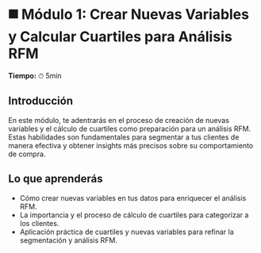 # ◼️ Módulo 1: Crear Nuevas Variables y Calcular Cuartiles para Análisis RFM

**Tiempo:** ⏱ 5min

## Introducción

En este módulo, te adentrarás en el proceso de creación de nuevas variables y el cálculo de cuartiles como preparación para un análisis RFM. Estas habilidades son fundamentales para segmentar a tus clientes de manera efectiva y obtener insights más precisos sobre su comportamiento de compra.

## Lo que aprenderás

* Cómo crear nuevas variables en tus datos para enriquecer el análisis RFM.
* La importancia y el proceso de cálculo de cuartiles para categorizar a los clientes.
* Aplicación práctica de cuartiles y nuevas variables para refinar la segmentación y análisis RFM.
